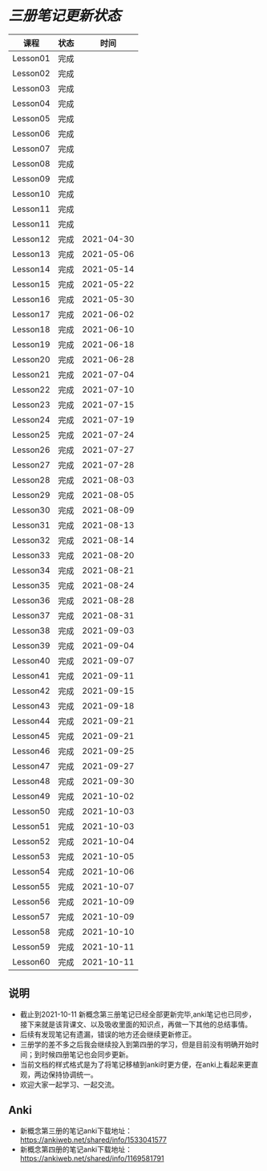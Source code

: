 # *三册笔记更新状态*

| 课程 | 状态 | 时间|
| ---- | ---- | ---- |
| Lesson01 | 完成 |  |
| Lesson02 | 完成 |  |
| Lesson03 | 完成 |  |
| Lesson04 | 完成 |  |
| Lesson05 | 完成 |  |
| Lesson06 | 完成 |  |
| Lesson07 | 完成 |  |
| Lesson08 | 完成 |  |
| Lesson09 | 完成 |  |
| Lesson10 | 完成 |  |
| Lesson11 | 完成 |  |
| Lesson11 | 完成 |  |
| Lesson12 | 完成 | 2021-04-30 |
| Lesson13 | 完成 | 2021-05-06 |
| Lesson14 | 完成 | 2021-05-14 |
| Lesson15 | 完成 | 2021-05-22 |
| Lesson16 | 完成 | 2021-05-30 |
| Lesson17 | 完成 | 2021-06-02 |
| Lesson18 | 完成 | 2021-06-10 |
| Lesson19 | 完成 | 2021-06-18 |
| Lesson20 | 完成 | 2021-06-28 |
| Lesson21 | 完成 | 2021-07-04 |
| Lesson22 | 完成 | 2021-07-10 |
| Lesson23 | 完成 | 2021-07-15 |
| Lesson24 | 完成 | 2021-07-19 |
| Lesson25 | 完成 | 2021-07-24 |
| Lesson26 | 完成 | 2021-07-27 |
| Lesson27 | 完成 | 2021-07-28 |
| Lesson28 | 完成 | 2021-08-03 |
| Lesson29 | 完成 | 2021-08-05 |
| Lesson30 | 完成 | 2021-08-09 |
| Lesson31 | 完成 | 2021-08-13 |
| Lesson32 | 完成 | 2021-08-14 |
| Lesson33 | 完成 | 2021-08-20 |
| Lesson34 | 完成 | 2021-08-21 |
| Lesson35 | 完成 | 2021-08-24 |
| Lesson36 | 完成 | 2021-08-28 |
| Lesson37 | 完成 | 2021-08-31 |
| Lesson38 | 完成 | 2021-09-03 |
| Lesson39 | 完成 | 2021-09-04 |
| Lesson40 | 完成 | 2021-09-07 |
| Lesson41 | 完成 | 2021-09-11 |
| Lesson42 | 完成 | 2021-09-15 |
| Lesson43 | 完成 | 2021-09-18 |
| Lesson44 | 完成 | 2021-09-21 |
| Lesson45 | 完成 | 2021-09-21 |
| Lesson46 | 完成 | 2021-09-25 |
| Lesson47 | 完成 | 2021-09-27 |
| Lesson48 | 完成 | 2021-09-30 |
| Lesson49 | 完成 | 2021-10-02 |
| Lesson50 | 完成 | 2021-10-03 |
| Lesson51 | 完成 | 2021-10-03 |
| Lesson52 | 完成 | 2021-10-04 |
| Lesson53 | 完成 | 2021-10-05 |
| Lesson54 | 完成 | 2021-10-06 |
| Lesson55 | 完成 | 2021-10-07 |
| Lesson56 | 完成 | 2021-10-09 |
| Lesson57 | 完成 | 2021-10-09 |
| Lesson58 | 完成 | 2021-10-10 |
| Lesson59 | 完成 | 2021-10-11 |
| Lesson60 | 完成 | 2021-10-11 |

## 说明

* 截止到2021-10-11 新概念第三册笔记已经全部更新完毕,anki笔记也已同步，接下来就是该背课文、以及吸收里面的知识点，再做一下其他的总结事情。
* 后续有发现笔记有遗漏，错误的地方还会继续更新修正。
* 三册学的差不多之后我会继续投入到第四册的学习，但是目前没有明确开始时间；到时候四册笔记也会同步更新。
* 当前文档的样式格式是为了将笔记移植到anki时更方便，在anki上看起来更直观，两边保持协调统一。
* 欢迎大家一起学习、一起交流。

## Anki
* 新概念第三册的笔记anki下载地址：https://ankiweb.net/shared/info/1533041577
* 新概念第四册的笔记anki下载地址：https://ankiweb.net/shared/info/1169581791
